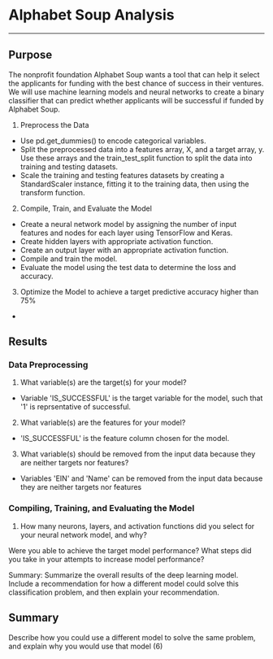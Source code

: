 # Alphabet Soup Analysis
----------------------

## Purpose

The nonprofit foundation Alphabet Soup wants a tool that can help it select the applicants for funding with the best chance of success in their ventures. We will use machine learning models and neural networks to create a binary classifier that can predict whether applicants will be successful if funded by Alphabet Soup.

1. Preprocess the Data

- Use pd.get_dummies() to encode categorical variables.
- Split the preprocessed data into a features array, X, and a target array, y. Use these arrays and the train_test_split function to split the data into training and testing datasets.
- Scale the training and testing features datasets by creating a StandardScaler instance, fitting it to the training data, then using the transform function.

2. Compile, Train, and Evaluate the Model
- Create a neural network model by assigning the number of input features and nodes for each layer using TensorFlow and Keras.
- Create hidden layers with appropriate activation function.
- Create an output layer with an appropriate activation function.
- Compile and train the model.
- Evaluate the model using the test data to determine the loss and accuracy.

3. Optimize the Model to achieve a target predictive accuracy higher than 75%
- 

## Results

### Data Preprocessing

1. What variable(s) are the target(s) for your model?
- Variable 'IS_SUCCESSFUL' is the target variable for the model, such that '1' is reprsentative of successful.

2. What variable(s) are the features for your model?
- 'IS_SUCCESSFUL' is the feature column chosen for the model.

3. What variable(s) should be removed from the input data because they are neither targets nor features?
- Variables 'EIN' and 'Name' can be removed from the input data because they are neither targets nor features
 
### Compiling, Training, and Evaluating the Model

1. How many neurons, layers, and activation functions did you select for your neural network model, and why?

Were you able to achieve the target model performance?
What steps did you take in your attempts to increase model performance?


Summary: Summarize the overall results of the deep learning model. Include a recommendation for how a different model could solve this classification problem, and then explain your recommendation.

## Summary



Describe how you could use a different model to solve the same problem, and explain why you would use that model (6)
